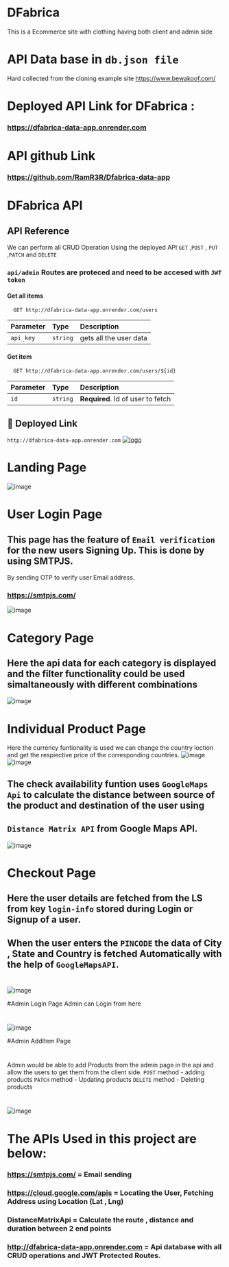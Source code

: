 # DFabrica
This is a Ecommerce site with clothing having both client and admin side

# API Data base in `db.json file`
Hard collected from the cloning example site https://www.bewakoof.com/
# Deployed API Link for DFabrica : 
### https://dfabrica-data-app.onrender.com

# API github Link
### https://github.com/RamR3R/Dfabrica-data-app

# DFabrica API

## API Reference
We can perform all CRUD Operation Using the deployed API   `GET` ,`POST` , `PUT` ,`PATCH` and `DELETE`
### `api/admin` Routes are proteced and need to be accesed with `JWT token`
#### Get all items



```http
  GET http://dfabrica-data-app.onrender.com/users
```

| Parameter | Type     | Description                |
| :-------- | :------- | :------------------------- |
| `api_key` | `string` | gets all the user data |

#### Get item

```http
  GET http://dfabrica-data-app.onrender.com/users/${id}
```

| Parameter | Type     | Description                       |
| :-------- | :------- | :-------------------------------- |
| `id`      | `string` | **Required**. Id of user to fetch |


## 🔗 Deployed Link

  `http://dfabrica-data-app.onrender.com`
  [![logo](https://user-images.githubusercontent.com/121308432/229314546-0b7bca65-b132-485a-a20f-ee7900106ddc.jpg)](http://dfabrica-data-app.onrender.com/)
  
  
# Landing Page
![image](https://user-images.githubusercontent.com/121308432/229394485-cb418a61-a5f2-45eb-ba7d-ab6ac283a56e.png)

# User Login Page
## This page has the feature of ` Email verification ` for the new users Signing Up. This is done by using SMTPJS.
By sending OTP to verify user Email address.

### https://smtpjs.com/

![image](https://user-images.githubusercontent.com/121308432/229394568-608effad-00d6-4368-b8f7-4a816a67ede0.png)

# Category Page
## Here the api data for each category is displayed and the filter functionality could be used simaltaneously with different combinations
![image](https://user-images.githubusercontent.com/121308432/229394785-ec281354-9996-41ba-a18a-065dc09eecd1.png)

# Individual Product Page
Here the currency funtionality is used we can change the country loction and get the respiective price of the corresponding countries.
![image](https://user-images.githubusercontent.com/121308432/229395104-7e8549b1-26fd-472e-8241-d23bd1ab8b18.png)
![image](https://user-images.githubusercontent.com/121308432/229395116-7dc0c811-1e8d-487e-ad59-f2227b7eddc8.png)


## The check availability funtion uses ` GoogleMaps Api ` to calculate the distance between source of the product and destination of the user using 
## ` Distance Matrix API ` from Google Maps API.
![image](https://user-images.githubusercontent.com/121308432/229395368-9c502394-cfe4-45c7-b0a8-935ac4e0aa96.png)
 
# Checkout Page
## Here the user details are fetched from the LS from key ` login-info ` stored during Login or Signup of a user.
## When the user enters the ` PINCODE ` the data of City , State and Country is fetched Automatically with the help of ` GoogleMapsAPI `.
#
![image](https://user-images.githubusercontent.com/121308432/229396055-8f3858e8-4ca6-481c-beee-70642aaabf32.png)

#Admin Login Page
Admin can Login from here
# 
![image](https://user-images.githubusercontent.com/121308432/229397057-de90680f-0b81-456c-b510-b58e95475ffe.png)

#Admin AddItem Page

# 

 Admin would be able to add Products from the admin page in the api and allow the users to get them from the client side.
` POST ` method - adding products
` PATCH ` method - Updating products
` DELETE ` method - Deleting products

#
![image](https://user-images.githubusercontent.com/121308432/229397352-fcdd5472-ea0f-428e-86f8-5afa1ba00992.png)



# The APIs Used in this project are below:
### https://smtpjs.com/                   = Email sending
### https://cloud.google.com/apis         = Locating the User, Fetching Address using Location (Lat , Lng)
### DistanceMatrixApi                     = Calculate the route , distance and duration between 2 end points
### http://dfabrica-data-app.onrender.com = Api database with all CRUD operations and JWT Protected Routes.
